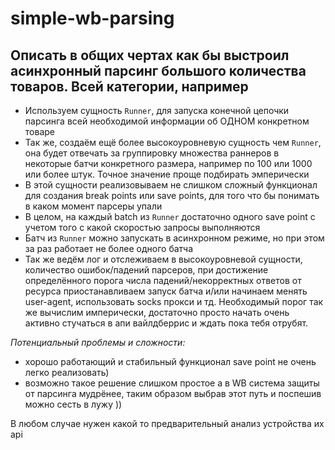 # simple-wb-parsing

## Описать в общих чертах как бы выстроил асинхронный парсинг большого количества товаров. Всей категории, например
- Используем сущность `Runner`, для запуска конечной цепочки парсинга всей необходимой информации об ОДНОМ конкретном товаре
- Так же, создаём ещё более высокоуровневую сущность чем `Runner`, она будет отвечать за группировку множества раннеров в некоторые батчи
  конкретного размера, например по 100 или 1000 или более штук. Точное значение проще подбирать эмперически
- В этой сущности реализовываем не слишком сложный функционал для создания break points или save points, для того что бы понимать в каком момент парсеры упали
- В целом, на каждый batch из `Runner` достаточно одного save point с учетом того с какой скоростью запросы выполняются
- Батч из `Runner` можно запускать в асинхронном режиме, но при этом за раз работает не более одного батча
- Так же ведём лог и отслеживаем в высокоуровневой сущности, количество ошибок/падений парсеров, при достижение определённого
    порога числа падений/некорректных ответов от ресурса приостанавливаем запуск батча и/или начинаем менять user-agent, 
    использовать socks прокси и тд. Необходимый порог так же вычислим имперически, достаточно просто начать очень активно
    стучаться в апи вайлдберрис и ждать пока тебя отрубят.

*Потенциальный проблемы и сложности:*
- хорошо работающий и стабильный функционал save point не очень легко реализовать)
- возможно такое решение слишком простое а в WB система защиты от парсинга мудрёнее, таким образом выбрав этот путь и 
    поспешив можно сесть в лужу ))

В любом случае нужен какой то предварительный анализ устройства их api
